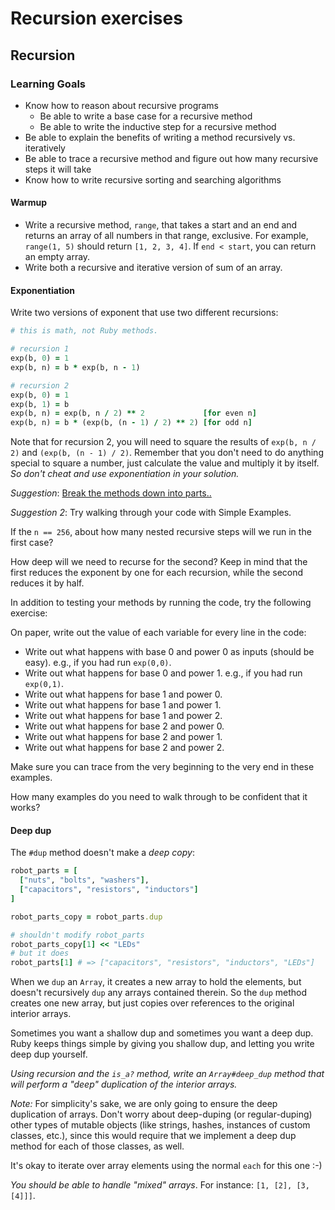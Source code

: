 # Recursion exercises

## Recursion

### Learning Goals

- Know how to reason about recursive programs
  - Be able to write a base case for a recursive method
  - Be able to write the inductive step for a recursive method
- Be able to explain the benefits of writing a method recursively vs. iteratively
- Be able to trace a recursive method and figure out how many recursive steps it will take
- Know how to write recursive sorting and searching algorithms

#### Warmup

- Write a recursive method, `range`, that takes a start and an end and returns an array of all numbers in that range, exclusive. For example, `range(1, 5)` should return `[1, 2, 3, 4]`. If `end < start`, you can return an empty array.
- Write both a recursive and iterative version of sum of an array.

#### Exponentiation

Write two versions of exponent that use two different recursions:

```ruby
# this is math, not Ruby methods.

# recursion 1
exp(b, 0) = 1
exp(b, n) = b * exp(b, n - 1)

# recursion 2
exp(b, 0) = 1
exp(b, 1) = b
exp(b, n) = exp(b, n / 2) ** 2             [for even n]
exp(b, n) = b * (exp(b, (n - 1) / 2) ** 2) [for odd n]
```

Note that for recursion 2, you will need to square the results of `exp(b, n / 2)` and `(exp(b, (n - 1) / 2)`. Remember that you don't need to do anything special to square a number, just calculate the value and multiply it by itself. *So don't cheat and use exponentiation in your solution.*

*Suggestion*: [Break the methods down into parts..](https://open.appacademy.io/learn/full-stack-online/ruby/breaking-methods-into-parts)

*Suggestion 2*: Try walking through your code with Simple Examples.

If the `n == 256`, about how many nested recursive steps will we run in the first case?

How deep will we need to recurse for the second? Keep in mind that the first reduces the exponent by one for each recursion, while the second reduces it by half.

In addition to testing your methods by running the code, try the following exercise:

On paper, write out the value of each variable for every line in the code:

- Write out what happens with base 0 and power 0 as inputs (should be easy). e.g., if you had run `exp(0,0)`.
- Write out what happens for base 0 and power 1. e.g., if you had run `exp(0,1)`.
- Write out what happens for base 1 and power 0.
- Write out what happens for base 1 and power 1.
- Write out what happens for base 1 and power 2.
- Write out what happens for base 2 and power 0.
- Write out what happens for base 2 and power 1.
- Write out what happens for base 2 and power 2.

Make sure you can trace from the very beginning to the very end in these examples.

How many examples do you need to walk through to be confident that it works?

#### Deep dup

The `#dup` method doesn't make a *deep copy*:

```ruby
robot_parts = [
  ["nuts", "bolts", "washers"],
  ["capacitors", "resistors", "inductors"]
]

robot_parts_copy = robot_parts.dup

# shouldn't modify robot_parts
robot_parts_copy[1] << "LEDs"
# but it does
robot_parts[1] # => ["capacitors", "resistors", "inductors", "LEDs"]
```

When we `dup` an `Array`, it creates a new array to hold the elements, but doesn't recursively `dup` any arrays contained therein. So the `dup` method creates one new array, but just copies over references to the original interior arrays.

Sometimes you want a shallow dup and sometimes you want a deep dup. Ruby keeps things simple by giving you shallow dup, and letting you write deep dup yourself.

*Using recursion and the `is_a?` method, write an `Array#deep_dup` method that will perform a "deep" duplication of the interior arrays.*

*Note:* For simplicity's sake, we are only going to ensure the deep duplication of arrays. Don't worry about deep-duping (or regular-duping) other types of mutable objects (like strings, hashes, instances of custom classes, etc.), since this would require that we implement a deep dup method for each of those classes, as well.

It's okay to iterate over array elements using the normal `each` for this one :-)

*You should be able to handle "mixed" arrays*. For instance: `[1, [2], [3, [4]]]`.